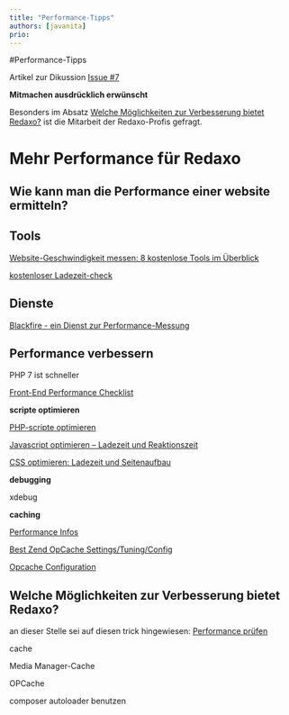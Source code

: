 ```yaml
---
title: "Performance-Tipps"
authors: [javanita]
prio:
---
```


#Performance-Tipps 

Artikel zur Dikussion
[Issue #7](https://github.com/FriendsOfREDAXO/tricks/issues/7#issuecomment-403207741)

**Mitmachen ausdrücklich erwünscht**

Besonders im Absatz [Welche Möglichkeiten zur Verbesserung bietet Redaxo?](#rex) ist die Mitarbeit der Redaxo-Profis gefragt.

# Mehr Performance für Redaxo


## Wie kann man die Performance einer website ermitteln?

## Tools

[Website-Geschwindigkeit messen: 8 kostenlose Tools im Überblick](https://t3n.de/news/webseiten-ladezeiten-optimieren-497235/)

[kostenloser Ladezeit-check](https://www.uptrends.com/de/tools/website-ladezeit-check)

## Dienste 

[Blackfire - ein Dienst zur Performance-Messung](https://blackfire.io/)


## Performance verbessern

PHP 7 ist schneller

[Front-End Performance Checklist](https://github.com/thedaviddias/Front-End-Performance-Checklist/blob/master/README.md)

**scripte optimieren**

[PHP-scripte optimieren](http://floern.com/webscripting/geschwindigkeit-von-php-scripts-optimieren)

[Javascript optimieren – Ladezeit und Reaktionszeit](https://www.mediaevent.de/javascript/performance.html#main)

[CSS optimieren: Ladezeit und Seitenaufbau](https://www.mediaevent.de/css/effizienz.html)

**debugging**

xdebug 

**caching**

[Performance Infos](http://symfony.com/doc/current/performance.html#optimizing-all-the-files-used-by-symfony)

[Best Zend OpCache Settings/Tuning/Config](https://www.scalingphpbook.com/blog/2014/02/14/best-zend-opcache-settings.html)

[Opcache Configuration](https://tideways.io/profiler/blog/fine-tune-your-opcache-configuration-to-avoid-caching-suprises)


<a name="rex"></a>
## Welche Möglichkeiten zur Verbesserung bietet Redaxo?

an dieser Stelle sei auf diesen trick hingewiesen:
[Performance prüfen](https://github.com/FriendsOfREDAXO/tricks/blob/master/_docs/snippets/performance_pruefen.md)

cache

Media Manager-Cache

OPCache

composer autoloader benutzen








